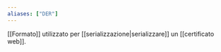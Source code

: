```yaml
---
aliases: ["DER"]
---
```


[[Formato]] utilizzato per [[serializzazione|serializzare]] un [[certificato web]].
